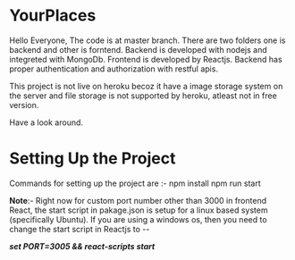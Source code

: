# YourPlaces
Hello Everyone, The code is at master branch. There are two folders one is backend and other is forntend. Backend is developed with nodejs and integreted with MongoDb. Frontend is developed by Reactjs. Backend has proper authentication and authorization with restful apis.

This project is not live on heroku becoz it have a image storage system on the server and file storage is not supported by heroku, atleast not in free version.

Have a look around.

# **Setting Up the Project**

Commands for setting up the project are :- 
npm install
npm run start

**Note**:- Right now for custom port number other than 3000 in frontend React, the start script in pakage.json is setup for a linux based system (specifically Ubuntu). If you are using a windows os, then you need to change the start script in Reactjs to --

**_set PORT=3005 && react-scripts start_**
